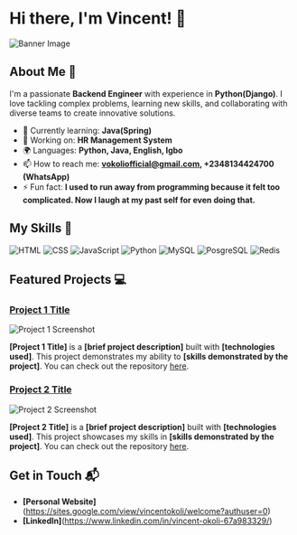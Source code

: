 # Hi there, I'm Vincent! 👋

![Banner Image](your_banner_image_url_here)

## About Me 🚀

I'm a passionate **Backend Engineer** with experience in **Python(Django)**. I love tackling complex problems, learning new skills, and collaborating with diverse teams to create innovative solutions.

- 🌱 Currently learning: **Java(Spring)**
- 🔭 Working on: **HR Management System**
- 🌍 Languages: **Python, Java, English, Igbo**
- 📫 How to reach me: **vokoliofficial@gmail.com, +2348134424700 (WhatsApp)**
- ⚡ Fun fact: **I used to run away from programming because it felt too complicated. Now I laugh at my past self for even doing that.**

## My Skills 🧠

![HTML](https://img.shields.io/badge/-HTML-E34F26?style=flat-square&logo=html5&logoColor=white)
![CSS](https://img.shields.io/badge/-CSS-1572B6?style=flat-square&logo=css3&logoColor=white)
![JavaScript](https://img.shields.io/badge/-JavaScript-F7DF1E?style=flat-square&logo=javascript&logoColor=black)
![Python](https://img.shields.io/badge/Python-FFD43B?style=for-the-badge&logo=python&logoColor=blue)
![MySQL](https://img.shields.io/badge/MySQL-005C84?style=for-the-badge&logo=mysql&logoColor=white)
![PosgreSQL](https://img.shields.io/badge/PostgreSQL-316192?style=for-the-badge&logo=postgresql&logoColor=white)
![Redis](https://img.shields.io/badge/redis-%23DD0031.svg?&style=for-the-badge&logo=redis&logoColor=white)


## Featured Projects 💻

### [Project 1 Title](project_1_link)

![Project 1 Screenshot](project_1_screenshot_url)

**[Project 1 Title]** is a **[brief project description]** built with **[technologies used]**. This project demonstrates my ability to **[skills demonstrated by the project]**. You can check out the repository [here](project_1_repository_link).

### [Project 2 Title](project_2_link)

![Project 2 Screenshot](project_2_screenshot_url)

**[Project 2 Title]** is a **[brief project description]** built with **[technologies used]**. This project showcases my skills in **[skills demonstrated by the project]**. You can check out the repository [here](project_2_repository_link).

## Get in Touch 📬

- **[Personal Website]**(https://sites.google.com/view/vincentokoli/welcome?authuser=0)
- **[LinkedIn]**(https://www.linkedin.com/in/vincent-okoli-67a983329/)


